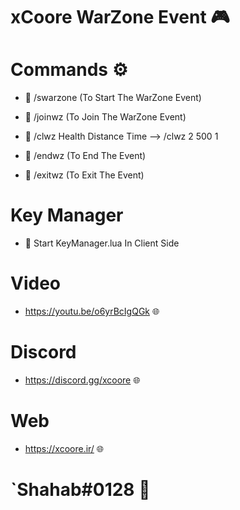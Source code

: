 # xCoore WarZone Event 🎮

# Commands ⚙️

- 🔹 /swarzone (To Start The WarZone Event)

- 🔹 /joinwz (To Join The WarZone Event)

- 🔹 /clwz Health Distance Time --> /clwz 2 500 1

- 🔹 /endwz (To End The Event)

- 🔹 /exitwz (To Exit The Event)

# Key Manager

- 🔹 Start KeyManager.lua In Client Side

# Video

- https://youtu.be/o6yrBcIgQGk 🌐

# Discord

- https://discord.gg/xcoore 🌐

# Web

- https://xcoore.ir/ 🌐

# `Shahab#0128 💙
